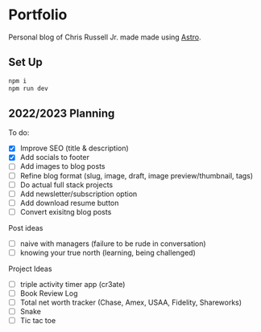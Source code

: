 # Portfolio 
Personal blog of Chris Russell Jr. made made using [Astro](https://astro.build).

## Set Up
```sh 
npm i
npm run dev 
```

## 2022/2023 Planning

To do:
- [X] Improve SEO (title & description)
- [X] Add socials to footer
- [ ] Add images to blog posts
- [ ] Refine blog format (slug, image, draft, image preview/thumbnail, tags)
- [ ] Do actual full stack projects
- [ ] Add newsletter/subscription option
- [ ] Add download resume button
- [ ] Convert exisitng blog posts

Post ideas
- [ ] naive with managers (failure to be rude in conversation)
- [ ] knowing your true north (learning, being challenged)

Project Ideas
- [ ] triple activity timer app (cr3ate)
- [ ] Book Review Log
- [ ] Total net worth tracker (Chase, Amex, USAA, Fidelity, Shareworks)
- [ ] Snake
- [ ] Tic tac toe